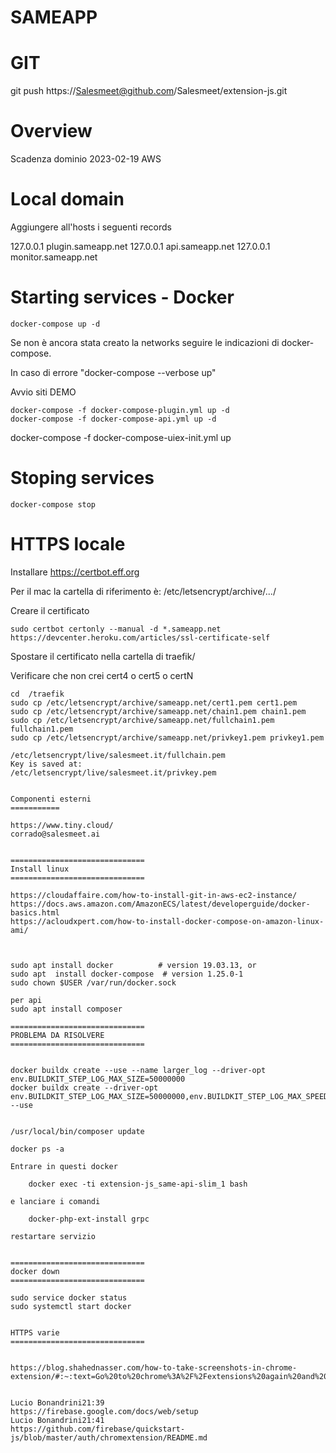 # SAMEAPP

GIT
========

git push https://Salesmeet@github.com/Salesmeet/extension-js.git

Overview
========

Scadenza dominio 2023-02-19
AWS

Local domain
===========

Aggiungere all'hosts i seguenti records

127.0.0.1 plugin.sameapp.net
127.0.0.1 api.sameapp.net
127.0.0.1 monitor.sameapp.net

Starting services - Docker
==============================

```
docker-compose up -d
```

Se non è ancora stata creato la networks seguire le indicazioni di docker-compose.

In caso di errore "docker-compose --verbose up"


Avvio siti DEMO

```
docker-compose -f docker-compose-plugin.yml up -d
docker-compose -f docker-compose-api.yml up -d
```

docker-compose -f docker-compose-uiex-init.yml up

Stoping services
==============================

```
docker-compose stop
```

HTTPS locale
==============================

Installare https://certbot.eff.org

Per il mac la cartella di riferimento è: /etc/letsencrypt/archive/.../

Creare il certificato

```
sudo certbot certonly --manual -d *.sameapp.net
https://devcenter.heroku.com/articles/ssl-certificate-self
```

Spostare il certificato nella cartella di traefik/

Verificare che non crei cert4 o cert5 o certN

```
cd  /traefik
sudo cp /etc/letsencrypt/archive/sameapp.net/cert1.pem cert1.pem
sudo cp /etc/letsencrypt/archive/sameapp.net/chain1.pem chain1.pem
sudo cp /etc/letsencrypt/archive/sameapp.net/fullchain1.pem fullchain1.pem
sudo cp /etc/letsencrypt/archive/sameapp.net/privkey1.pem privkey1.pem

/etc/letsencrypt/live/salesmeet.it/fullchain.pem
Key is saved at:         /etc/letsencrypt/live/salesmeet.it/privkey.pem


Componenti esterni
===========

https://www.tiny.cloud/
corrado@salesmeet.ai


==============================
Install linux
==============================

https://cloudaffaire.com/how-to-install-git-in-aws-ec2-instance/
https://docs.aws.amazon.com/AmazonECS/latest/developerguide/docker-basics.html
https://acloudxpert.com/how-to-install-docker-compose-on-amazon-linux-ami/



sudo apt install docker          # version 19.03.13, or
sudo apt  install docker-compose  # version 1.25.0-1
sudo chown $USER /var/run/docker.sock

per api
sudo apt install composer

==============================
PROBLEMA DA RISOLVERE
==============================


docker buildx create --use --name larger_log --driver-opt env.BUILDKIT_STEP_LOG_MAX_SIZE=50000000
docker buildx create --driver-opt env.BUILDKIT_STEP_LOG_MAX_SIZE=50000000,env.BUILDKIT_STEP_LOG_MAX_SPEED=100000000 --use


/usr/local/bin/composer update

docker ps -a

Entrare in questi docker

    docker exec -ti extension-js_same-api-slim_1 bash

e lanciare i comandi

    docker-php-ext-install grpc

restartare servizio


==============================
docker down
==============================

sudo service docker status
sudo systemctl start docker


HTTPS varie
==============================


https://blog.shahednasser.com/how-to-take-screenshots-in-chrome-extension/#:~:text=Go%20to%20chrome%3A%2F%2Fextensions%20again%20and%20reload%20the%20extension,and%20saved%20on%20your%20machine.


Lucio Bonandrini21:39
https://firebase.google.com/docs/web/setup
Lucio Bonandrini21:41
https://github.com/firebase/quickstart-js/blob/master/auth/chromextension/README.md
